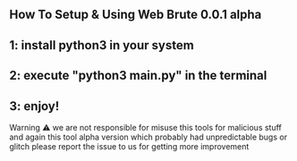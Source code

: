 How To Setup & Using Web Brute 0.0.1 alpha
--------------------

1: install python3 in your system
---------------
2: execute "python3 main.py" in the terminal
---------------
3: enjoy!
---------------

Warning ⚠️ we are not responsible for misuse this tools for malicious stuff and again this tool alpha version which probably had unpredictable bugs or glitch please report the issue to us for getting more improvement 
